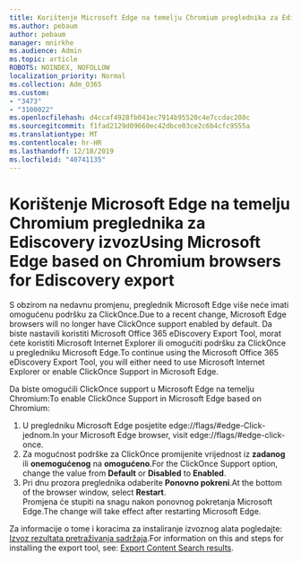 ```yaml
---
title: Korištenje Microsoft Edge na temelju Chromium preglednika za Ediscovery izvoz
ms.author: pebaum
author: pebaum
manager: mnirkhe
ms.audience: Admin
ms.topic: article
ROBOTS: NOINDEX, NOFOLLOW
localization_priority: Normal
ms.collection: Adm_O365
ms.custom:
- "3473"
- "3100022"
ms.openlocfilehash: d4ccaf4928fb041ec7914b95520c4e7ccdac208c
ms.sourcegitcommit: f1fad2129d09660ec42dbce03ce2c6b4cfc9555a
ms.translationtype: MT
ms.contentlocale: hr-HR
ms.lasthandoff: 12/18/2019
ms.locfileid: "40741135"
---
```

# <a name="using-microsoft-edge-based-on-chromium-browsers-for-ediscovery-export"></a><span data-ttu-id="2e2be-102">Korištenje Microsoft Edge na temelju Chromium preglednika za Ediscovery izvoz</span><span class="sxs-lookup"><span data-stu-id="2e2be-102">Using Microsoft Edge based on Chromium browsers for Ediscovery export</span></span>

<span data-ttu-id="2e2be-103">S obzirom na nedavnu promjenu, preglednik Microsoft Edge više neće imati omogućenu podršku za ClickOnce.</span><span class="sxs-lookup"><span data-stu-id="2e2be-103">Due to a recent change, Microsoft Edge browsers will no longer have ClickOnce support enabled by default.</span></span> <span data-ttu-id="2e2be-104">Da biste nastavili koristiti Microsoft Office 365 eDiscovery Export Tool, morat ćete koristiti Microsoft Internet Explorer ili omogućiti podršku za ClickOnce u pregledniku Microsoft Edge.</span><span class="sxs-lookup"><span data-stu-id="2e2be-104">To continue using the Microsoft Office 365 eDiscovery Export Tool, you will either need to use Microsoft Internet Explorer or enable ClickOnce Support in Microsoft Edge.</span></span> 

<span data-ttu-id="2e2be-105">Da biste omogućili ClickOnce support u Microsoft Edge na temelju Chromium:</span><span class="sxs-lookup"><span data-stu-id="2e2be-105">To enable ClickOnce Support in Microsoft Edge based on Chromium:</span></span> 
1. <span data-ttu-id="2e2be-106">U pregledniku Microsoft Edge posjetite edge://flags/#edge-Click-jednom.</span><span class="sxs-lookup"><span data-stu-id="2e2be-106">In your Microsoft Edge browser, visit edge://flags/#edge-click-once.</span></span>
2. <span data-ttu-id="2e2be-107">Za mogućnost podrške za ClickOnce promijenite vrijednost iz **zadanog** ili **onemogućenog** na **omogućeno**.</span><span class="sxs-lookup"><span data-stu-id="2e2be-107">For the ClickOnce Support option, change the value from **Default** or **Disabled** to **Enabled**.</span></span> 
3. <span data-ttu-id="2e2be-108">Pri dnu prozora preglednika odaberite **Ponovno pokreni**.</span><span class="sxs-lookup"><span data-stu-id="2e2be-108">At the bottom of the browser window, select **Restart**.</span></span> <br>
 <span data-ttu-id="2e2be-109">Promjena će stupiti na snagu nakon ponovnog pokretanja Microsoft Edge.</span><span class="sxs-lookup"><span data-stu-id="2e2be-109">The change will take effect after restarting Microsoft Edge.</span></span> 

<span data-ttu-id="2e2be-110">Za informacije o tome i koracima za instaliranje izvoznog alata pogledajte: [Izvoz rezultata pretraživanja sadržaja](https://docs.microsoft.com/microsoft-365/compliance/export-search-results).</span><span class="sxs-lookup"><span data-stu-id="2e2be-110">For information on this and steps for installing the  export tool, see: [ Export Content Search results](https://docs.microsoft.com/microsoft-365/compliance/export-search-results).</span></span>